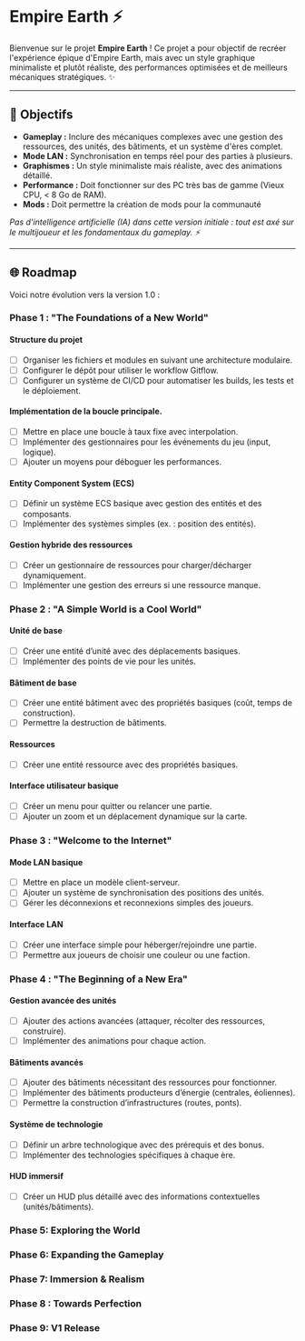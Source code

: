 # Empire Earth ⚡

Bienvenue sur le projet **Empire Earth** ! Ce projet a pour objectif de recréer l'expérience épique d'Empire Earth, mais avec un style graphique minimaliste et plutôt réaliste, des performances optimisées et de meilleurs mécaniques stratégiques. ✨

---

## 🎯 **Objectifs**

- **Gameplay :** Inclure des mécaniques complexes avec une gestion des ressources, des unités, des bâtiments, et un système d'ères complet.
- **Mode LAN :** Synchronisation en temps réel pour des parties à plusieurs.
- **Graphismes :** Un style minimaliste mais réaliste, avec des animations détaillé.
- **Performance :** Doit fonctionner sur des PC très bas de gamme (Vieux CPU, < 8 Go de RAM).
- **Mods :** Doit permettre la création de mods pour la communauté

_Pas d'intelligence artificielle (IA) dans cette version initiale : tout est axé sur le multijoueur et les fondamentaux du gameplay. ⚡_

---

## 🌐 **Roadmap**

Voici notre évolution vers la version 1.0 :

### Phase 1 : **"The Foundations of a New World"**

#### Structure du projet

- [ ] Organiser les fichiers et modules en suivant une architecture modulaire.
- [ ] Configurer le dépôt pour utiliser le workflow Gitflow.
- [ ] Configurer un système de CI/CD pour automatiser les builds, les tests et le déploiement.

#### Implémentation de la boucle principale.

- [ ] Mettre en place une boucle à taux fixe avec interpolation.
- [ ] Implémenter des gestionnaires pour les événements du jeu (input, logique).
- [ ] Ajouter un moyens pour déboguer les performances.

#### Entity Component System (ECS)

- [ ] Définir un système ECS basique avec gestion des entités et des composants.
- [ ] Implémenter des systèmes simples (ex. : position des entités).

#### Gestion hybride des ressources

- [ ] Créer un gestionnaire de ressources pour charger/décharger dynamiquement.
- [ ] Implémenter une gestion des erreurs si une ressource manque.

### Phase 2 : **"A Simple World is a Cool World"**

#### Unité de base

- [ ] Créer une entité d’unité avec des déplacements basiques.
- [ ] Implémenter des points de vie pour les unités.

#### Bâtiment de base

- [ ] Créer une entité bâtiment avec des propriétés basiques (coût, temps de construction).
- [ ] Permettre la destruction de bâtiments.

#### Ressources

- [ ] Créer une entité ressource avec des propriétés basiques.

#### Interface utilisateur basique

- [ ] Créer un menu pour quitter ou relancer une partie.
- [ ] Ajouter un zoom et un déplacement dynamique sur la carte.

### Phase 3 : **"Welcome to the Internet"**

#### Mode LAN basique

- [ ] Mettre en place un modèle client-serveur.
- [ ] Ajouter un système de synchronisation des positions des unités.
- [ ] Gérer les déconnexions et reconnexions simples des joueurs.

#### Interface LAN

- [ ] Créer une interface simple pour héberger/rejoindre une partie.
- [ ] Permettre aux joueurs de choisir une couleur ou une faction.

### Phase 4 : **"The Beginning of a New Era"**

#### Gestion avancée des unités

- [ ] Ajouter des actions avancées (attaquer, récolter des ressources, construire).
- [ ] Implémenter des animations pour chaque action.

#### Bâtiments avancés

- [ ] Ajouter des bâtiments nécessitant des ressources pour fonctionner.
- [ ] Implémenter des bâtiments producteurs d’énergie (centrales, éoliennes).
- [ ] Permettre la construction d’infrastructures (routes, ponts).

#### Système de technologie

- [ ] Définir un arbre technologique avec des prérequis et des bonus.
- [ ] Implémenter des technologies spécifiques à chaque ère.

#### HUD immersif

- [ ] Créer un HUD plus détaillé avec des informations contextuelles (unités/bâtiments).

### Phase 5: Exploring the World

### Phase 6: Expanding the Gameplay

### Phase 7: Immersion & Realism

### Phase 8 : Towards Perfection

### Phase 9: V1 Release
